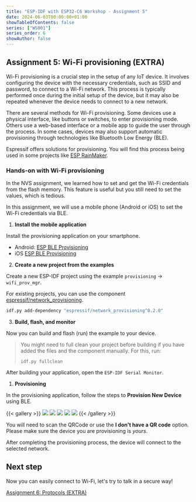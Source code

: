 ```yaml
---
title: "ESP-IDF with ESP32-C6 Workshop - Assignment 5"
date: 2024-06-03T00:00:00+01:00
showTableOfContents: false
series: ["WS001"]
series_order: 6
showAuthor: false
---
```

## Assignment 5: Wi-Fi provisioning (EXTRA)

Wi-Fi provisioning is a crucial step in the setup of any IoT device. It involves configuring the device with the necessary credentials, such as SSID and password, to connect to a Wi-Fi network. This process is typically performed once during the initial setup of the device, but it may also be repeated whenever the device needs to connect to a new network.

There are several methods for Wi-Fi provisioning. Some devices use a physical interface, like buttons or switches, to enter provisioning mode. Others use a web-based interface or a mobile app to guide the user through the process. In some cases, devices may also support automatic provisioning through technologies like Bluetooth Low Energy (BLE).

Espressif offers solutions for provisioning. You will find this process being used in some projects like [ESP RainMaker](https://rainmaker.espressif.com/).

### Hands-on with Wi-Fi provisioning

In the NVS assignment, we learned how to set and get the Wi-Fi credentials from the flash memory. This feature is useful but you still need to set the values, which is tedious.

In this assignment, we will use a mobile phone (Android or iOS) to set the Wi-Fi credentials via BLE.

1. **Install the mobile application**

Install the provisioning application on your smartphone.

- Android: [ESP BLE Provisioning](https://play.google.com/store/apps/details?id=com.espressif.provble&pcampaignid=web_share)
- iOS [ESP BLE Provisioning](https://apps.apple.com/us/app/esp-ble-provisioning/id1473590141)

2. **Create a new project from the examples**

Create a new ESP-IDF project using the example `provisioning` -> `wifi_prov_mgr`.

For existing projects, you can use the component [espressif/network_provisioning](https://components.espressif.com/components/espressif/network_provisioning).

```bash
idf.py add-dependency "espressif/network_provisioning^0.2.0"
```

3. **Build, flash, and monitor**

Now you can build and flash (run) the example to your device.

> You might need to full clean your project before building if you have added the files and the component manually. For this, run:
>
> `idf.py fullclean`

After building your application, open the `ESP-IDF Serial Monitor`.

1. **Provisioning**

In the provisioning application, follow the steps to **Provision New Device** using BLE.

{{< gallery >}}
  <img src="../assets/provisioning-app-1.webp" class="grid-w33" />
  <img src="../assets/provisioning-app-2.webp" class="grid-w33" />
  <img src="../assets/provisioning-app-3.webp" class="grid-w33" />
  <img src="../assets/provisioning-app-4.webp" class="grid-w33" />
  <img src="../assets/provisioning-app-5.webp" class="grid-w33" />
{{< /gallery >}}

You will need to scan the QRCode or use the **I don't have a QR code** option. Please make sure the device you are provisioning is *yours*.

After completing the provisioning process, the device will connect to the selected network.

## Next step

Now you can easily connect to Wi-Fi, let's try to talk in a secure way!

[Assignment 6: Protocols (EXTRA)](../assignment-6)
